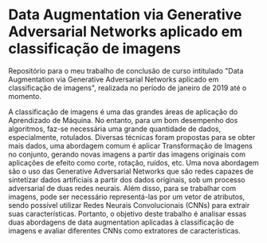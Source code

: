 # Data Augmentation via Generative Adversarial Networks aplicado em classificação de imagens
Repositório para o meu trabalho de conclusão de curso intitulado "Data Augmentation via Generative Adversarial Networks aplicado em classificação de imagens",  realizada no período de janeiro de 2019 até o momento.

A classificação de imagens é uma das grandes áreas de aplicação do Aprendizado de Máquina. No entanto, para um bom desempenho dos algoritmos, faz-se necessária uma grande quantidade de dados, especialmente, rotulados. Diversas técnicas foram propostas para se obter mais dados, uma abordagem comum é aplicar Transformação de Imagens no conjunto, gerando novas imagens a partir das imagens originais com aplicações de efeito como corte, rotação, ruídos, etc. Uma nova abordagem são o uso das Generative Adversarial Networks que são redes capazes de sintetizar dados artificiais a partir dos dados originais, sob um processo adversarial de duas redes neurais. Além disso, para se trabalhar com imagens, pode ser necessário representá-las por um vetor de atributos, sendo possível utilizar Redes Neurais Convolucionais (CNNs) para extrair suas características. Portanto, o objetivo deste trabalho é analisar essas duas abordagens de data augmentation aplicadas à classificação de imagens e avaliar diferentes CNNs como extratores de características.
